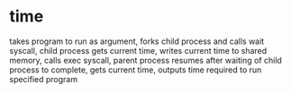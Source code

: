 # time
takes program to run as argument, forks child process and calls wait syscall, child process gets current time, writes current time to shared memory, calls exec syscall, parent process resumes after waiting of child process to complete, gets current time, outputs time required to run specified program
